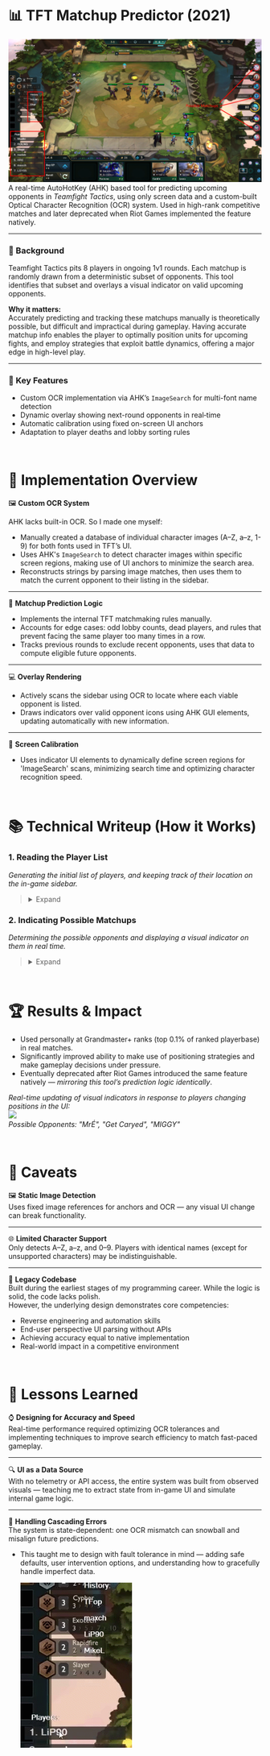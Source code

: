 # 📊 TFT Matchup Predictor (2021)
![](Writeup/ScriptOverlay.png)
A real-time AutoHotKey (AHK) based tool for predicting upcoming opponents in *Teamfight Tactics*, using only screen data and a custom-built Optical Character Recognition (OCR) system. Used in high-rank competitive matches and later deprecated when Riot Games implemented the feature natively.

---

### 🔧 Background
Teamfight Tactics pits 8 players in ongoing 1v1 rounds. Each matchup is randomly drawn from a deterministic subset of opponents. This tool identifies that subset and overlays a visual indicator on valid upcoming opponents.

**Why it matters:**  
Accurately predicting and tracking these matchups manually is theoretically possible, but difficult and impractical during gameplay. 
Having accurate matchup info enables the player to optimally position units for upcoming fights, and employ strategies that exploit battle dynamics, offering a major edge in high-level play. 

---
 
### 🎯 Key Features  
- Custom OCR implementation via AHK’s `ImageSearch` for multi-font name detection
- Dynamic overlay showing next-round opponents in real‐time  
- Automatic calibration using fixed on-screen UI anchors
- Adaptation to player deaths and lobby sorting rules

&nbsp;
# 🧠 Implementation Overview
🖼️ **Custom OCR System**

AHK lacks built-in OCR. So I made one myself:
- Manually created a database of individual character images (A–Z, a–z, 1-9) for both fonts used in TFT’s UI.
- Uses AHK's `ImageSearch` to detect character images within specific screen regions, making use of UI anchors to minimize the search area. 
- Reconstructs strings by parsing image matches, then uses them to match the current opponent to their listing in the sidebar.
---

🎯 **Matchup Prediction Logic**
- Implements the internal TFT matchmaking rules manually.
- Accounts for edge cases: odd lobby counts, dead players, and rules that prevent facing the same player too many times in a row.
- Tracks previous rounds to exclude recent opponents, uses that data to compute eligible future opponents.
---

💻 **Overlay Rendering**
- Actively scans the sidebar using OCR to locate where each viable opponent is listed.
- Draws indicators over valid opponent icons using AHK GUI elements, updating automatically with new information.
---

📌 **Screen Calibration**
- Uses indicator UI elements to dynamically define screen regions for 'ImageSearch' scans, minimizing search time and optimizing character recognition speed.

&nbsp;
# 📚 Technical Writeup (How it Works)

### 1. Reading the Player List

*Generating the initial list of players, and keeping track of their location on the in-game sidebar.*
> <details>
> <summary>Expand</summary>
>
> ## Step 1: Locating Anchor Image  
> Search the right-edge of the screen for the following image:  
> ![](Writeup/PlayerTagAnchor.png) 
>
> This gives us the exact location right of the top-most player's name.  
> ![](Writeup/PlayerTagAnchorExplanation.png)
>
> ## Step 2: Letter Matching  
> Using the location where the anchor image was found, a small search area is created where the `ImageSearch` will occur.  
> *This highly efficient approach enables perfomant search attempts of all supported alphanumeric characters.*
> 
> When a letter is matched, or no match is found for any letter, the search area is shifted left (by a larger value on match).
> 
> *Red rectangle indicates approximate search area - only for visual explanation*  
> ![](Writeup/ocr1.png) Read: `r`  
> ![](Writeup/ocr2.png) Read: `re`  
> ![](Writeup/ocr3.png) Read: `reh`
>
> Matched letters are stored in order, only keeping the most recent `5` letters.
> ![](Writeup/ocr4.png) Read: `nomeD`
> 
> ## Step 3: Finalization and Reinitializing  
> When no letter is found repeatedly, the program terminates the loop, and reverses the string.
> ![](Writeup/ocr5.png) Terminate, Read: `nomeD` --> `Demon`  
> This is now the common name attributed to this player.
>
> We now need to search for the next anchor image, corresponding to the next player in the sidebar.
>
> The search area for this anchor image is now restricted to the right edge of the screen, below where the last anchor was found.  
> ![](Writeup/AnchorSearchArea.png)
>
> Next: Repeat from Step 2, until all players in the lobby have been accounted for.
>
> ## Final Result
> Certain letters are ignored, as they are difficult to accurately detect and differentiate: `n/h`, `I/1/l`, etc.  
> Consecutive duplicate letters are also discarded, in order to simplify the shifting of the search area.
>
> These caveats don't affect accuracy, as the same rules are applied to the OCR used to detect the current opponent, resulting in consistent output and successful correspondence.  
> ![](Writeup/PlayersSidebarList.png) ![](Writeup/InternalPlayerList.png)
> </details>

### 2. Indicating Possible Matchups
*Determining the possible opponents and displaying a visual indicator on them in real time.*
> <details>
> <summary>Expand</summary>
>
> ## Step 1: Update Dead Players
> 
> As part of the process of reading names in [Section 1](#1-reading-the-player-list), the program checks whether each player is still alive.
>
> This is determined by checking if their health is `0`, which is visually indicated by the following image found just to the right of the anchor:  
> ![](Writeup/DeadPlayerIndicator.png)
>
> Using `ImageSearch`, the corresponding player is marked as dead and excluded from future matchup predictions if the image is found.
> 
> ## Step 2: Update Match History
>
> Using the same OCR process that reads player names, the tool also detects which opponent the player is currently fighting.
> 
> The anchor used in this case is as follows: 
> *(For more information about the anchor, refer to [Section 1](#1-reading-the-player-list))*  
> ![](Writeup/CurrentOpponentAnchor.png)
>
> No need for reversal in this case, as the anchor is left of the name — the letters are detected left to right.  
> ![](Writeup/CurrentOpponentExample.png)  
> *The font for this text is different from the sidebar, and is the main motivation behind implementing OCR - The player indicated by this UI needs to be matched to the corresponding player in the sidebar.*
>
> These names are then recorded in a list of recently faced opponents.  
>![](Writeup/OpponentHistory.png) 
> 
> ## Step 3: Calculate Possible Matchups
>
> The game enforces a rule: you cannot face any of your last `(4 - # of dead players)` opponents.
> - With all 8 players alive, you cannot face the 4 opponents you have most recently fought.
> - After a player has died, you cannot face the last 3 that you have most recently fought. 
>
> Using the list of remaining players (Step 1), and constantly-updated match history (Step 2), these rules are used to compute which players are valid opponents in the next round.
>
> Visual indicators are overlayed on eligible opponents while reading names from the sidebar — which is done constantly in order to account for player positions in the sidebar changing over the course of a game. 
>
> The result is a reliable visual overlay perpetually indicating possible opponents for the next round.  
> ![](Writeup/PlayerListWithDead.png)
> </details>

&nbsp;
# 🏆 Results & Impact

- Used personally at Grandmaster+ ranks (top 0.1% of ranked playerbase) in real matches.
- Significantly improved ability to make use of positioning strategies and make gameplay decisions under pressure.
- Eventually deprecated after Riot Games introduced the same feature natively — *mirroring this tool’s prediction logic identically*.

*Real-time updating of visual indicators in response to players changing positions in the UI:*  
![](Writeup/LiveTracking.gif)  
*Possible Opponents: "MrÉ", "Get Caryed", "MIGGY"*

&nbsp;
# 🧹 Caveats
🖼 **Static Image Detection**  
Uses fixed image references for anchors and OCR — any visual UI change can break functionality.

---

🌐 **Limited Character Support**  
Only detects A–Z, a–z, and 0–9. Players with identical names (except for unsupported characters) may be indistinguishable.

---

🐣 **Legacy Codebase**  
Built during the earliest stages of my programming career. While the logic is solid, the code lacks polish.  
However, the underlying design demonstrates core competencies:
  - Reverse engineering and automation skills
  - End-user perspective UI parsing without APIs
  - Achieving accuracy equal to native implementation
  - Real-world impact in a competitive environment

&nbsp;
# 🧠 Lessons Learned
⌚ **Designing for Accuracy and Speed**  
Real-time performance required optimizing OCR tolerances and implementing techniques to improve search efficiency to match fast-paced gameplay.

---

🔍 **UI as a Data Source**  
With no telemetry or API access, the entire system was built from observed visuals — teaching me to extract state from in-game UI and simulate internal game logic.

---

🧨 **Handling Cascading Errors**  
The system is state-dependent: one OCR mismatch can snowball and misalign future predictions.  
- This taught me to design with fault tolerance in mind — adding safe defaults, user intervention options, and understanding how to gracefully handle imperfect data.

   ![](Writeup/UserIntervention.gif)

